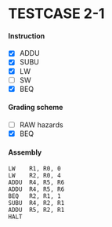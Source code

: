 # TESTCASE 2-1 

#### Instruction
- [x] ADDU
- [x] SUBU
- [x] LW
- [ ] SW
- [x] BEQ

#### Grading scheme
- [ ] RAW hazards
- [x] BEQ

#### Assembly
```
LW    R1, R0, 0
LW    R2, R0, 4
ADDU  R4, R5, R6
ADDU  R4, R5, R6
BEQ   R2, R1, 1
SUBU  R4, R2, R1
ADDU  R5, R2, R1
HALT
```